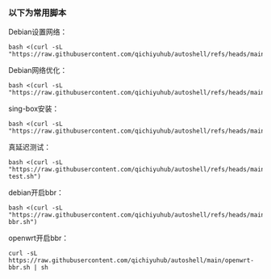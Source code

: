 ### 以下为常用脚本

Debian设置网络：
```
bash <(curl -sL "https://raw.githubusercontent.com/qichiyuhub/autoshell/refs/heads/main/debian_network.sh")
```
Debian网络优化：
```
bash <(curl -sL "https://raw.githubusercontent.com/qichiyuhub/autoshell/refs/heads/main/optimize.sh")
```

sing-box安装：
```
bash <(curl -sL "https://raw.githubusercontent.com/qichiyuhub/autoshell/refs/heads/main/install_singbox.sh")
```

真延迟测试：
```
bash <(curl -sL "https://raw.githubusercontent.com/qichiyuhub/autoshell/refs/heads/main/latency-test.sh")
```

debian开启bbr：
```
bash <(curl -sL "https://raw.githubusercontent.com/qichiyuhub/autoshell/refs/heads/main/debian-bbr.sh")
```

openwrt开启bbr：
```
curl -sL https://raw.githubusercontent.com/qichiyuhub/autoshell/main/openwrt-bbr.sh | sh
```